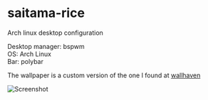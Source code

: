 # saitama-rice
Arch linux desktop configuration

Desktop manager: bspwm  
OS: Arch Linux  
Bar: polybar  

The wallpaper is a custom version of the one I found at [wallhaven](https://alpha.wallhaven.cc/wallpaper/335192)  

![Screenshot](https://i.imgur.com/CmeXWEb.png)
